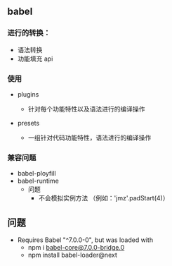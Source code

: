 ## babel

### 进行的转换：

- 语法转换 
- 功能填充 api


### 使用

- plugins
  - 针对每个功能特性以及语法进行的编译操作


- presets
  - 一组针对代码功能特性，语法进行的编译操作


### 兼容问题

- babel-ployfill
- babel-runtime
  - 问题
      - 不会模拟实例方法  （例如：'jmz'.padStart(4)）


## 问题

- Requires Babel "^7.0.0-0", but was loaded with 
  - npm i babel-core@7.0.0-bridge.0
  - npm install babel-loader@next